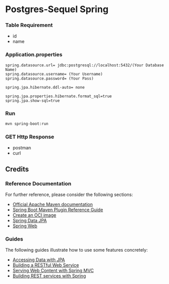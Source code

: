 # Postgres-Sequel Spring 

### Table Requirement
- id 
- name

### Application.properties
```properties
spring.datasource.url= jdbc:postgresql://localhost:5432/(Your Database Name)
spring.datasource.username= (Your Username)
spring.datasource.password= (Your Pass)

spring.jpa.hibernate.ddl-auto= none

spring.jpa.properties.hibernate.format_sql=true
spring.jpa.show-sql=true
```

### Run
```bash 
mvn spring-boot:run
```

### GET Http Response
- postman 
- curl 

## Credits
### Reference Documentation
For further reference, please consider the following sections:

* [Official Apache Maven documentation](https://maven.apache.org/guides/index.html)
* [Spring Boot Maven Plugin Reference Guide](https://docs.spring.io/spring-boot/docs/3.1.2/maven-plugin/reference/html/)
* [Create an OCI image](https://docs.spring.io/spring-boot/docs/3.1.2/maven-plugin/reference/html/#build-image)
* [Spring Data JPA](https://docs.spring.io/spring-boot/docs/3.1.2/reference/htmlsinge/index.html#data.sql.jpa-and-spring-data)
* [Spring Web](https://docs.spring.io/spring-boot/docs/3.1.2/reference/htmlsinge/index.html#web)

### Guides
The following guides illustrate how to use some features concretely:

* [Accessing Data with JPA](https://spring.io/guides/gs/accessing-data-jpa/)
* [Building a RESTful Web Service](https://spring.io/guides/gs/rest-service/)
* [Serving Web Content with Spring MVC](https://spring.io/guides/gs/serving-web-content/)
* [Building REST services with Spring](https://spring.io/guides/tutorials/rest/)

